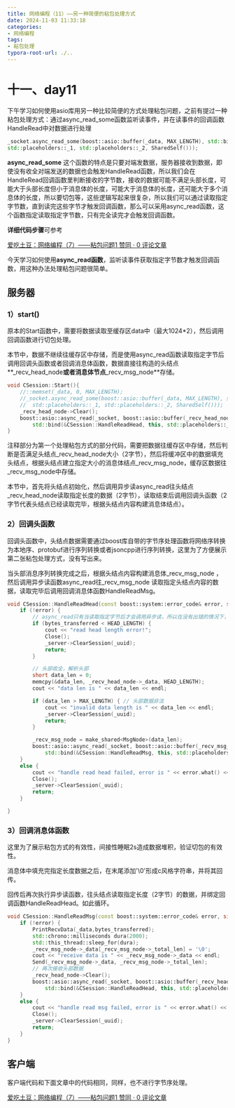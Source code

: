 ```yaml
---
title: 网络编程（11）——另一种简便的粘包处理方式
date: 2024-11-03 11:33:18
categories:
- 网络编程
tags: 
- 粘包处理
typora-root-url: ./..
---
```


#  十一、day11

下午学习如何使用asio库用另一种比较简便的方式处理粘包问题，之前有提过一种粘包处理方式：通过async_read_some函数监听读事件，并在读事件的回调函数HandleRead中对数据进行处理

```cpp
_socket.async_read_some(boost::asio::buffer(_data, MAX_LENGTH), std::bind(&CSession::HandleRead, this, 
std::placeholders::_1, std::placeholders::_2, SharedSelf()));
```

**async_read_some** 这个函数的特点是只要对端发数据，服务器接收到数据，即使没有收全对端发送的数据也会触发HandleRead函数，所以我们会在HandleRead回调函数里判断接收的字节数，接收的数据可能不满足头部长度，可能大于头部长度但小于消息体的长度，可能大于消息体的长度，还可能大于多个消息体的长度，所以要切包等，这些逻辑写起来很复杂，所以我们可以通过读取指定字节数，直到读完这些字节才触发回调函数，那么可以采用async_read函数，这个函数指定读取指定字节数，只有完全读完才会触发回调函数。

**详细代码步骤**可参考

[爱吃土豆：网络编程（7）——粘包问题1 赞同 · 0 评论文章](https://zhuanlan.zhihu.com/p/720837871)

今天学习如何使用**async_read函数**，监听读事件获取指定字节数才触发回调函数，用这种办法处理粘包问题很简单。

## **服务器**

### 1）start()

原本的Start函数中，需要将数据读取至缓存区data中（最大1024*2），然后调用回调函数进行切包处理。

本节中，数据不继续往缓存区中存储，而是使用async_read函数读取指定字节后调用回调头函数或者回调消息体函数，数据直接往构造的头结点**_recv_head_node**或者消息体节点**_recv_msg_node**存储。

```cpp
void CSession::Start(){
	//::memset(_data, 0, MAX_LENGTH);
	//_socket.async_read_some(boost::asio::buffer(_data, MAX_LENGTH), std::bind(&CSession::HandleRead, this, 
	//	std::placeholders::_1, std::placeholders::_2, SharedSelf()));
	_recv_head_node->Clear();
	boost::asio::async_read(_socket, boost::asio::buffer(_recv_head_node->_data, HEAD_LENGTH),
		std::bind(&CSession::HandleReadHead, this, std::placeholders::_1, std::placeholders::_2, SharedSelf()));
}
```

注释部分为第一个处理粘包方式的部分代码，需要把数据往缓存区中存储，然后判断是否满足头结点_recv_head_node大小（2字节），然后将缓冲区中的数据填充头结点，根据头结点建立指定大小的消息体结点_recv_msg_node，缓存区数据往_recv_msg_node中存储。

本节中，首先将头结点初始化，然后调用异步读async_read往头结点_recv_head_node读取指定长度的数据（2字节），读取结束后调用回调头函数（2字节代表头结点已经读取完毕，根据头结点内容构建消息体结点）。

### 2）回调头函数

回调头函数中，头结点数据需要通过boost库自带的字节序处理函数将网络序转换为本地序、protobuf进行序列转换或者jsoncpp进行序列转换，这里为了方便展示第二张粘包处理方式，没有写出来。

当头部消息序列转换完成之后，根据头结点内容构建消息体_recv_msg_node ，然后调用异步读函数async_read往_recv_msg_node 读取指定头结点内容的数据，读取完毕后调用回调消息体函数HandleReadMsg。

```cpp
void CSession::HandleReadHead(const boost::system::error_code& error, size_t  bytes_transferred, std::shared_ptr<CSession> shared_self) {
	if (!error) {
		// async_read只有当读取指定字节后才会调用异步读，所以在没有出错的情况下，bytes_transferred一定等于2字节，但出错了可能就小于2字节
		if (bytes_transferred < HEAD_LENGTH) {
			cout << "read head length error!";
			Close();
			_server->ClearSession(_uuid);
			return;
		}

		// 头部收全，解析头部
		short data_len = 0;
		memcpy(&data_len, _recv_head_node->_data, HEAD_LENGTH);
		cout << "data len is " << data_len << endl;

		if (data_len > MAX_LENGTH) { // 头部数据非法
			cout << "invalid data length is " << data_len << endl;
			_server->ClearSession(_uuid);
			return;
		}

		_recv_msg_node = make_shared<MsgNode>(data_len);
		boost::asio::async_read(_socket, boost::asio::buffer(_recv_msg_node->_data, _recv_msg_node->_total_len),
			std::bind(&CSession::HandleReadMsg, this, std::placeholders::_1, std::placeholders::_2, SharedSelf()));
	}
	else {
		cout << "handle read head failed, error is " << error.what() << endl;
		Close();
		_server->ClearSession(_uuid);
		return;
	}

}
```

### 3）回调消息体函数

这里为了展示粘包方式的有效性，间接性睡眠2s造成数据堆积，验证切包的有效性。

消息体中填充完指定长度数据之后，在末尾添加'\0'形成c风格字符串，并将其回传。

回传后再次执行异步读函数，往头结点读取指定长度（2字节）的数据，并绑定回调函数HandleReadHead。如此循环。

```cpp
void CSession::HandleReadMsg(const boost::system::error_code& error, size_t  bytes_transferred, std::shared_ptr<CSession> shared_self) {
	if (!error) {
		PrintRecvData(_data,bytes_transferred);
		std::chrono::milliseconds dura(2000);
		std::this_thread::sleep_for(dura);
		_recv_msg_node->_data[_recv_msg_node->_total_len] = '\0';
		cout << "receive data is " << _recv_msg_node->_data << endl;
		Send(_recv_msg_node->_data, _recv_msg_node->_total_len);
		// 再次接收头部数据
		_recv_head_node->Clear();
		boost::asio::async_read(_socket, boost::asio::buffer(_recv_head_node->_data, HEAD_LENGTH),
			std::bind(&CSession::HandleReadHead, this, std::placeholders::_1, std::placeholders::_2, SharedSelf()));
	}
	else {
		cout << "handle read msg failed, error is " << error.what() << endl;
		Close();
		_server->ClearSession(_uuid);
		return;
	}
}
```

## 客户端

客户端代码和下面文章中的代码相同，同样，也不进行字节序处理。

[爱吃土豆：网络编程（7）——粘包问题1 赞同 · 0 评论文章](https://zhuanlan.zhihu.com/p/720837871)
